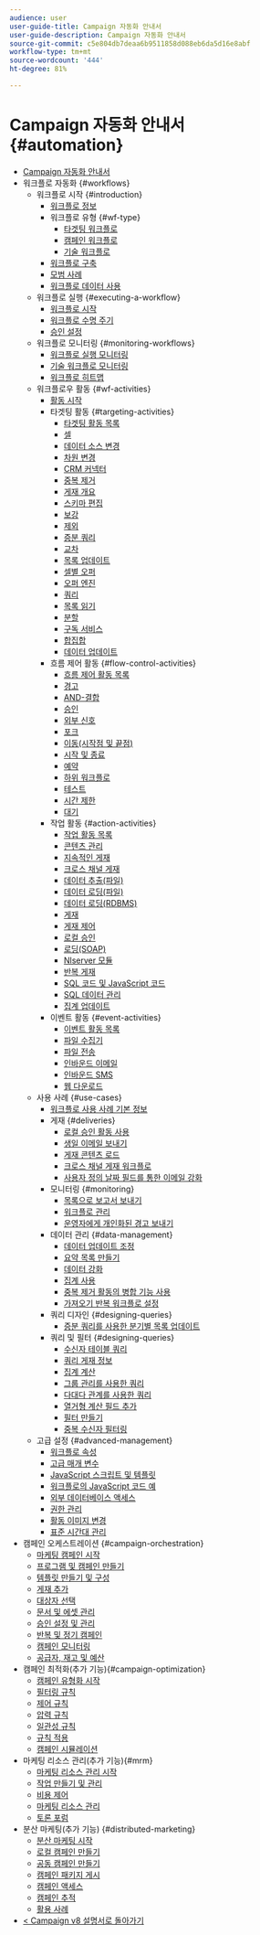 ```yaml
---
audience: user
user-guide-title: Campaign 자동화 안내서
user-guide-description: Campaign 자동화 안내서
source-git-commit: c5e804db7deaa6b9511858d088eb6da5d16e8abf
workflow-type: tm+mt
source-wordcount: '444'
ht-degree: 81%

---
```



# Campaign 자동화 안내서 {#automation}

+ [Campaign 자동화 안내서](home.md)
+ 워크플로 자동화 {#workflows}
   + 워크플로 시작 {#introduction}
      + [워크플로 정보](workflow/about-workflows.md)
      + 워크플로 유형 {#wf-type}
         + [타겟팅 워크플로](workflow/targeting-workflows.md)
         + [캠페인 워크플로](workflow/campaign-workflows.md)
         + [기술 워크플로](workflow/technical-workflows.md)
      + [워크플로 구축](workflow/build-a-workflow.md)
      + [모범 사례](workflow/workflow-best-practices.md)
      + [워크플로 데이터 사용](workflow/use-workflow-data.md)
   + 워크플로 실행 {#executing-a-workflow}
      + [워크플로 시작](workflow/start-a-workflow.md)
      + [워크플로 수명 주기](workflow/workflow-life-cycle.md)
      + [승인 설정](workflow/define-approvals.md)
   + 워크플로 모니터링 {#monitoring-workflows}
      + [워크플로 실행 모니터링](workflow/monitor-workflow-execution.md)
      + [기술 워크플로 모니터링](workflow/monitor-technical-workflows.md)
      + [워크플로 히트맵](workflow/heatmap.md)
   + 워크플로우 활동 {#wf-activities}
      + [활동 시작](workflow/activities.md)
      + 타겟팅 활동 {#targeting-activities}
         + [타겟팅 활동 목록](workflow/targeting-activities.md)
         + [셀](workflow/cells.md)
         + [데이터 소스 변경](workflow/change-data-source.md)
         + [차원 변경](workflow/change-dimension.md)
         + [CRM 커넥터](workflow/crm-connector.md)
         + [중복 제거](workflow/deduplication.md)
         + [게재 개요](workflow/delivery-outline.md)
         + [스키마 편집](workflow/edit-schema.md)
         + [보강](workflow/enrichment.md)
         + [제외](workflow/exclusion.md)
         + [증분 쿼리](workflow/incremental-query.md)
         + [교차](workflow/intersection.md)
         + [목록 업데이트](workflow/list-update.md)
         + [셀별 오퍼](workflow/offers-by-cell.md)
         + [오퍼 엔진](workflow/offer-engine.md)
         + [쿼리](workflow/query.md)
         + [목록 읽기](workflow/read-list.md)
         + [분할](workflow/split.md)
         + [구독 서비스](workflow/subscription-services.md)
         + [합집합](workflow/union.md)
         + [데이터 업데이트](workflow/update-data.md)
      + 흐름 제어 활동 {#flow-control-activities}
         + [흐름 제어 활동 목록](workflow/flow-control-activities.md)
         + [경고](workflow/alert.md)
         + [AND-결합](workflow/and-join.md)
         + [승인](workflow/approval.md)
         + [외부 신호](workflow/external-signal.md)
         + [포크](workflow/fork.md)
         + [이동(시작점 및 끝점)](workflow/jump-start-point-and-end-point.md)
         + [시작 및 종료](workflow/start-and-end.md)
         + [예약](workflow/scheduler.md)
         + [하위 워크플로](workflow/sub-workflow.md)
         + [테스트](workflow/test.md)
         + [시간 제한](workflow/time-constraint.md)
         + [대기](workflow/wait.md)
      + 작업 활동 {#action-activities}
         + [작업 활동 목록](workflow/action-activities.md)
         + [콘텐츠 관리](workflow/content-management.md)
         + [지속적인 게재](workflow/continuous-delivery.md)
         + [크로스 채널 게재](workflow/cross-channel-deliveries.md)
         + [데이터 추출(파일)](workflow/extraction-file.md)
         + [데이터 로딩(파일)](workflow/data-loading-file.md)
         + [데이터 로딩(RDBMS)](workflow/data-loading-rdbms.md)
         + [게재](workflow/delivery.md)
         + [게재 제어](workflow/delivery-control.md)
         + [로컬 승인](workflow/local-approval.md)
         + [로딩(SOAP)](workflow/loading-soap.md)
         + [Nlserver 모듈](workflow/nlserver-module.md)
         + [반복 게재](workflow/recurring-delivery.md)
         + [SQL 코드 및 JavaScript 코드](workflow/sql-code-and-javascript-code.md)
         + [SQL 데이터 관리](workflow/sql-data-management.md)
         + [집계 업데이트](workflow/update-aggregate.md)
      + 이벤트 활동 {#event-activities}
         + [이벤트 활동 목록](workflow/event-activities.md)
         + [파일 수집기](workflow/file-collector.md)
         + [파일 전송](workflow/file-transfer.md)
         + [인바운드 이메일](workflow/inbound-emails.md)
         + [인바운드 SMS](workflow/inbound-sms.md)
         + [웹 다운로드](workflow/web-download.md)
   + 사용 사례 {#use-cases}
      + [워크플로 사용 사례 기본 정보](workflow/workflow-use-cases.md)
      + 게재 {#deliveries}
         + [로컬 승인 활동 사용](workflow/local-approval-activity.md)
         + [생일 이메일 보내기](workflow/send-a-birthday-email.md)
         + [게재 콘텐츠 로드](workflow/load-delivery-content.md)
         + [크로스 채널 게재 워크플로](workflow/cross-channel-delivery-workflow.md)
         + [사용자 정의 날짜 필드를 통한 이메일 강화](workflow/email-enrichment-with-custom-date-fields.md)
      + 모니터링 {#monitoring}
         + [목록으로 보고서 보내기](workflow/send-a-report-to-a-list.md)
         + [워크플로 관리](workflow/workflow-supervision.md)
         + [운영자에게 개인화된 경고 보내기](workflow/send-alerts-to-operators.md)
      + 데이터 관리 {#data-management}
         + [데이터 업데이트 조정](workflow/coordinate-data-updates.md)
         + [요약 목록 만들기](workflow/create-a-summary-list.md)
         + [데이터 강화](workflow/enrich-data.md)
         + [집계 사용](workflow/using-aggregates.md)
         + [중복 제거 활동의 병합 기능 사용](workflow/deduplication-merge.md)
         + [가져오기 반복 워크플로 설정](workflow/recurring-import-workflow.md)
      + 쿼리 디자인 {#designing-queries}
         + [증분 쿼리를 사용한 분기별 목록 업데이트](workflow/quarterly-list-update.md)
      + 쿼리 및 필터 {#designing-queries}
         + [수신자 테이블 쿼리](workflow/querying-recipient-table.md)
         + [쿼리 게재 정보](workflow/query-delivery-info.md)
         + [집계 계산](workflow/compute-aggregates.md)
         + [그룹 관리를 사용한 쿼리](workflow/query-grouping-management.md)
         + [다대다 관계를 사용한 쿼리](workflow/query-many-to-many-relationship.md)
         + [열거형 계산 필드 추가](workflow/adding-enumeration-type-calculated-field.md)
         + [필터 만들기](workflow/create-a-filter.md)
         + [중복 수신자 필터링](workflow/filter-duplicated-recipients.md)
   + 고급 설정 {#advanced-management}
      + [워크플로 속성](workflow/workflow-properties.md)
      + [고급 매개 변수](workflow/advanced-parameters.md)
      + [JavaScript 스크립트 및 템플릿](workflow/javascript-scripts-and-templates.md)
      + [워크플로의 JavaScript 코드 예](workflow/javascript-in-workflows.md)
      + [외부 데이터베이스 액세스](workflow/accessing-an-external-database-fda.md)
      + [권한 관리](workflow/managing-rights.md)
      + [활동 이미지 변경](workflow/change-activity-images.md)
      + [표준 시간대 관리](workflow/managing-time-zones.md)
+ 캠페인 오케스트레이션 {#campaign-orchestration}
   + [마케팅 캠페인 시작](campaigns/set-up-campaigns.md)
   + [프로그램 및 캠페인 만들기](campaigns/marketing-campaign-create.md)
   + [템플릿 만들기 및 구성](campaigns/marketing-campaign-templates.md)
   + [게재 추가](campaigns/marketing-campaign-deliveries.md)
   + [대상자 선택](campaigns/marketing-campaign-target.md)
   + [문서 및 에셋 관리](campaigns/marketing-campaign-assets.md)
   + [승인 설정 및 관리](campaigns/marketing-campaign-approval.md)
   + [반복 및 정기 캠페인](campaigns/recurring-periodic-campaigns.md)
   + [캠페인 모니터링](campaigns/marketing-campaign-monitoring.md)
   + [공급자, 재고 및 예산](campaigns/providers-stocks-and-budgets.md)
+ 캠페인 최적화(추가 기능){#campaign-optimization}
   + [캠페인 유형화 시작](campaign-opt/campaign-typologies.md)
   + [필터링 규칙](campaign-opt/filtering-rules.md)
   + [제어 규칙](campaign-opt/control-rules.md)
   + [압력 규칙](campaign-opt/pressure-rules.md)
   + [일관성 규칙](campaign-opt/consistency-rules.md)
   + [규칙 적용](campaign-opt/apply-rules.md)
   + [캠페인 시뮬레이션](campaign-opt/campaign-simulations.md)
+ 마케팅 리소스 관리(추가 기능){#mrm}
   + [마케팅 리소스 관리 시작](mrm/about-marketing-resource-management.md)
   + [작업 만들기 및 관리](mrm/creating-and-managing-tasks.md)
   + [비용 제어](mrm/controlling-costs.md)
   + [마케팅 리소스 관리](mrm/managing-marketing-resources.md)
   + [토론 포럼](mrm/discussion-forums.md)
+ 분산 마케팅(추가 기능) {#distributed-marketing}
   + [분산 마케팅 시작](distributed-marketing/about-distributed-marketing.md)
   + [로컬 캠페인 만들기](distributed-marketing/creating-a-local-campaign.md)
   + [공동 캠페인 만들기](distributed-marketing/creating-a-collaborative-campaign.md)
   + [캠페인 패키지 게시](distributed-marketing/publishing-the-campaign-package.md)
   + [캠페인 액세스](distributed-marketing/accessing-campaigns.md)
   + [캠페인 추적](distributed-marketing/tracking-a-campaign.md)
   + [활용 사례](distributed-marketing/examples.md)
+ [&lt; Campaign v8 설명서로 돌아가기](https://experienceleague.adobe.com/ko/docs/campaign/campaign-v8/campaign-home)

